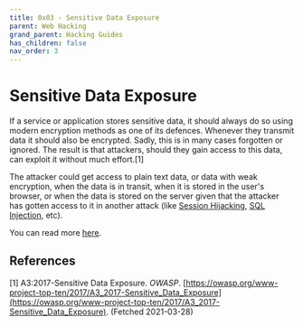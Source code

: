 ```yaml
---
title: 0x03 - Sensitive Data Exposure
parent: Web Hacking
grand_parent: Hacking Guides
has_children: false
nav_order: 3
---
```


# Sensitive Data Exposure
If a service or application stores sensitive data, it should always do so using modern encryption methods as one of its defences. Whenever they transmit data it should also be encrypted. Sadly, this is in many cases forgotten or ignored. The result is that attackers, should they gain access to this data, can exploit it without much effort.[1]

The attacker could get access to plain text data, or data with weak encryption, when the data is in transit, when it is stored in the user's browser, or when the data is stored on the server given that the attacker has gotten access to it in another attack (like [Session Hijacking](/docs/pages/guides/web/authentication.html#session-hijacking), [SQL Injection](/docs/pages/guides/web/injection.html#sql-injection), etc).

You can read more [here](https://owasp.org/www-project-top-ten/2017/A3_2017-Sensitive_Data_Exposure).

## References
[1] A3:2017-Sensitive Data Exposure. *OWASP*. [https://owasp.org/www-project-top-ten/2017/A3_2017-Sensitive_Data_Exposure](https://owasp.org/www-project-top-ten/2017/A3_2017-Sensitive_Data_Exposure). (Fetched 2021-03-28)<br>